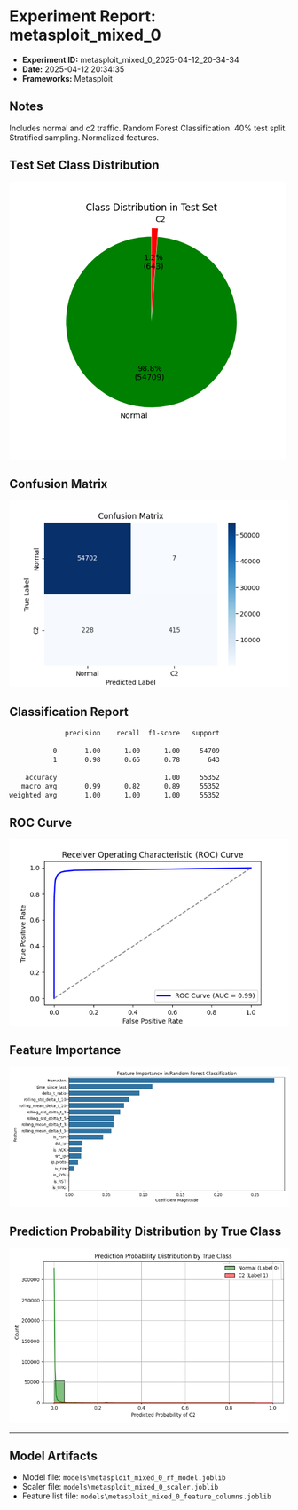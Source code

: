 # Experiment Report: metasploit_mixed_0

- **Experiment ID:** metasploit_mixed_0_2025-04-12_20-34-34
- **Date:** 2025-04-12 20:34:35
- **Frameworks:** Metasploit

## Notes
Includes normal and c2 traffic. Random Forest Classification. 40% test split. Stratified sampling. Normalized features.

## Test Set Class Distribution
![Class Distribution Pie Chart](images/metasploit_mixed_0_2025-04-12_20-34-34_pie.png)

## Confusion Matrix
![Confusion Matrix](images/metasploit_mixed_0_2025-04-12_20-34-34_confusion.png)

## Classification Report
```
              precision    recall  f1-score   support

           0       1.00      1.00      1.00     54709
           1       0.98      0.65      0.78       643

    accuracy                           1.00     55352
   macro avg       0.99      0.82      0.89     55352
weighted avg       1.00      1.00      1.00     55352
```

## ROC Curve
![ROC Curve](images/metasploit_mixed_0_2025-04-12_20-34-34_roc.png)

## Feature Importance
![Feature Importance](images/metasploit_mixed_0_2025-04-12_20-34-34_feature_importance.png)

## Prediction Probability Distribution by True Class
![Prediction Histogram](images/metasploit_mixed_0_2025-04-12_20-34-34_hist.png)

---
## Model Artifacts
- Model file: `models\metasploit_mixed_0_rf_model.joblib`
- Scaler file: `models\metasploit_mixed_0_scaler.joblib`
- Feature list file: `models\metasploit_mixed_0_feature_columns.joblib`
